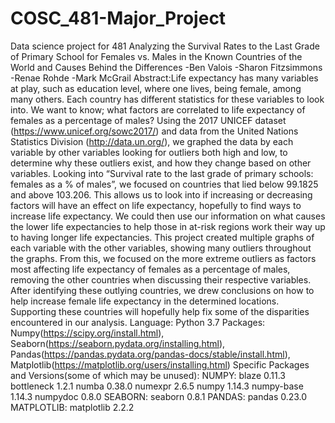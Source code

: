 # COSC_481-Major_Project
Data science project for 481
Analyzing the Survival Rates to the Last Grade of Primary School 
for Females vs. Males in the Known Countries of the World 
and Causes Behind the Differences
-Ben Valois
-Sharon Fitzsimmons
-Renae Rohde
-Mark McGrail
Abstract:Life expectancy has many variables at play, such as education level, where one lives, being female, among many others. Each country has different statistics for these variables to look into. We want to know; what factors are correlated to life expectancy of females as a percentage of males? Using the 2017 UNICEF dataset (https://www.unicef.org/sowc2017/) and data from the United Nations Statistics Division (http://data.un.org/), we graphed the data by each variable by other variables looking for outliers both high and low, to determine why these outliers exist, and how they change based on other variables. Looking into “Survival rate to the last grade of primary schools: females as a % of males”, we focused on countries that lied below 99.1825 and above 103.206. This allows us to look into if increasing or decreasing factors will have an effect on life expectancy, hopefully to find ways to increase life expectancy. We could then use our information on what causes the lower life expectancies to help those in at-risk regions work their way up to having longer life expectancies. This project created multiple graphs of each variable with the other variables, showing many outliers throughout the graphs. From this, we focused on the more extreme outliers as factors most affecting life expectancy of females as a percentage of males, removing the other countries when discussing their respective variables. After identifying these outlying countries, we drew conclusions on how to help increase female life expectancy in the determined locations. Supporting these countries will hopefully help fix some of the disparities encountered in our analysis.
Language: Python 3.7
Packages: Numpy(https://scipy.org/install.html), Seaborn(https://seaborn.pydata.org/installing.html), Pandas(https://pandas.pydata.org/pandas-docs/stable/install.html), Matplotlib(https://matplotlib.org/users/installing.html)
Specific Packages and Versions(some of which may be unused):
NUMPY:
blaze 0.11.3
bottleneck 1.2.1
numba 0.38.0
numexpr 2.6.5
numpy 1.14.3
numpy-base 1.14.3
numpydoc 0.8.0
SEABORN:
seaborn 0.8.1
PANDAS:
pandas 0.23.0
MATPLOTLIB:
matplotlib 2.2.2

